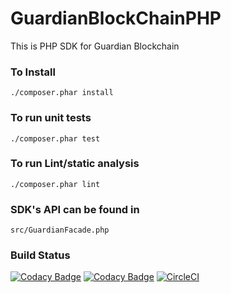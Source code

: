 # GuardianBlockChainPHP
This is PHP SDK for Guardian Blockchain
### To Install
```./composer.phar install```
### To run unit tests
```./composer.phar test```
### To run Lint/static analysis
```./composer.phar lint```
### SDK's API can be found in
```src/GuardianFacade.php```

### Build Status
[![Codacy Badge](https://api.codacy.com/project/badge/Grade/9d3eaf45c11d4723a65cf626efcba938)](https://app.codacy.com/app/j-trefon/GuardianBlockChainPHP?utm_source=github.com&utm_medium=referral&utm_content=jtrefon/GuardianBlockChainPHP&utm_campaign=Badge_Grade_Dashboard)
[![Codacy Badge](https://api.codacy.com/project/badge/Grade/9d3eaf45c11d4723a65cf626efcba938)](https://app.codacy.com/app/j-trefon/GuardianBlockChainPHP?utm_source=github.com&utm_medium=referral&utm_content=jtrefon/GuardianBlockChainPHP&utm_campaign=Badge_Grade_Dashboard)
[![CircleCI](https://circleci.com/gh/jtrefon/GuardianBlockChainPHP/tree/master.svg?style=svg)](https://circleci.com/gh/jtrefon/GuardianBlockChainPHP/tree/master)
